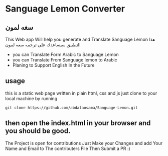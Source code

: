 # Sanguage Lemon Converter
## سغه لمون 


This Web app Will help you generate and Translate Sanguage Lemon 
هذا التطبيق سيساعدك علي ترجمه سغه لمون

- you can Translate Form Arabic to Sanguage Lemon
- you can Translate From Sanguage lemon to Arabic
- Planing to Support English In the Future


## usage

this is a static web page written in plain html, css and js
just clone to your local machine by running

`git clone https://github.com/abdalaosama/Sanguage-Lemon.git`

then open the index.html in your browser and you should be good.
------------------------------------------------------
The Project is open for contributions
Just Make your Changes and add Your Name and Email to The contributers File Then Submit a PR :) 

